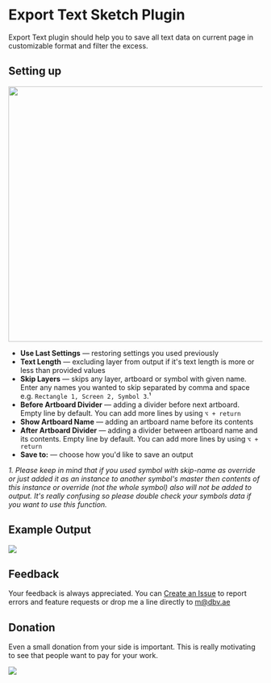 # Export Text Sketch Plugin
Export Text plugin should help you to save all text data on current page in customizable format and filter the excess.

## Setting up
<img src="http://i.dbv.ae/iFC9/Screen%20Shot%202016-11-27%20at%2022.36.45.png" height="506">

* **Use Last Settings** — restoring settings you used previously
* **Text Length** — excluding layer from output if it's text length is more or less than provided values
* **Skip Layers** — skips any layer, artboard or symbol with given name. Enter any names you wanted to skip separated by comma and space e.g. `Rectangle 1, Screen 2, Symbol 3`.¹
* **Before Artboard Divider** — adding a divider before next artboard. Empty line by default. You can add more lines by using `⌥ + return`
* **Show Artboard Name** — adding an artboard name before its contents
* **After Artboard Divider** — adding a divider between artboard name and its contents. Empty line by default. You can add more lines by using `⌥ + return`
* **Save to:** — choose how you'd like to save an output

*1. Please keep in mind that if you used symbol with skip-name as override or just added it as an instance to another symbol's master then contents of this instance or override (not the whole symbol) also will not be added to output. It's really confusing so please double check your symbols data if you want to use this function.*

## Example Output
![](http://i.dbv.ae/iEkn/Screen%20Shot%202016-11-25%20at%2020.33.10.png)

## Feedback
Your feedback is always appreciated. You can [Create an Issue](https://github.com/exevil/Sketch-Export-Text/issues/new) to report errors and feature requests or drop me a line directly to [m@dbv.ae](mailto:m@dbv.ae?Subject=Sketch%20Export%20Text%20Feedback)

## Donation
Even a small donation from your side is important. This is really motivating to see that people want to pay for your work.

[![](https://www.paypalobjects.com/en_GB/i/btn/btn_donate_LG.gif)](https://www.paypal.com/cgi-bin/webscr?cmd=_donations&business=evil%2emrfix%40gmail%2ecom&lc=GB&item_name=Sketch%20Plugin%20Donation&item_number=sketch%2dplugin&currency_code=USD&bn=PP%2dDonationsBF%3abtn_donate_LG%2egif%3aNonHosted)
